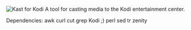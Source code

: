 ![Kast for Kodi](https://github.com/MichaelTunnell/Kast/blob/master/media/kast-logo.jpg)
A tool for casting media to the Kodi entertainment center.

Dependencies:
awk
curl
cut
grep
Kodi ;)
perl
sed
tr
zenity
